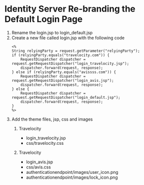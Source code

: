 # Identity Server Re-branding the Default Login Page

1. Rename the login.jsp to login_default.jsp
2. Create a new file called login.jsp with the following code
    ```
   <%
    String relyingParty = request.getParameter("relyingParty");
    if (relyingParty.equals("travelocity.com")) {
        RequestDispatcher dispatcher = request.getRequestDispatcher("login_travelocity.jsp");
        dispatcher.forward(request, response);
    } else if (relyingParty.equals("avissss.com")) {
        RequestDispatcher dispatcher = request.getRequestDispatcher("login_avis.jsp");
        dispatcher.forward(request, response);
    } else {
        RequestDispatcher dispatcher = request.getRequestDispatcher("login_default.jsp");
        dispatcher.forward(request, response);
    }
    %>
   ```
3. Add the theme files, jsp, css and images
    1. Travelocity 
       - login_travelocity.jsp
       - css/travelocity.css

   2. Travelocity
       - login_avis.jsp
       - css/avis.css
       - authenticationendpoint/images/user_icon.png
       - authenticationendpoint/images/lock_icon.png
